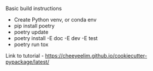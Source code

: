 Basic build instructions


* Create Python venv, or conda env
* pip install poetry
* poetry update
* poetry install -E doc -E dev -E test
* poetry run tox

Link to tutorial - https://cheeyeelim.github.io/cookiecutter-pypackage/latest/
